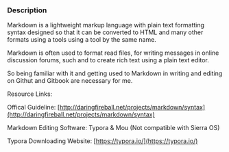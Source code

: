 ### Description

Markdown is a lightweight markup language with plain text formatting syntax designed so that it can be converted to HTML and many other formats using a tools using a tool by the same name.

Markdown is often used to format read files, for writing messages in online discussion forums, such and to create rich text using a plain text editor.

So being familiar with it and getting used to Markdown in writing and editing on Githut and Gitbook are necessary for me.

Resource Links:

Offical Guideline: [http://daringfireball.net/projects/markdown/syntax](http://daringfireball.net/projects/markdown/syntax)

Markdown Editing Software: Typora & Mou \(Not compatible with Sierra OS\)

Typora Downloading Website: [https://typora.io/](https://typora.io/)


